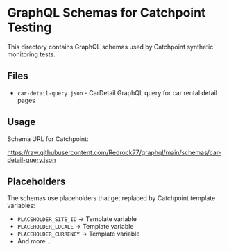 # GraphQL Schemas for Catchpoint Testing

This directory contains GraphQL schemas used by Catchpoint synthetic monitoring tests.

## Files

- `car-detail-query.json` - CarDetail GraphQL query for car rental detail pages

## Usage

Schema URL for Catchpoint:

https://raw.githubusercontent.com/Redrock77/graphql/main/schemas/car-detail-query.json

## Placeholders

The schemas use placeholders that get replaced by Catchpoint template variables:
- `PLACEHOLDER_SITE_ID` → Template variable  
- `PLACEHOLDER_LOCALE` → Template variable
- `PLACEHOLDER_CURRENCY` → Template variable
- And more...
